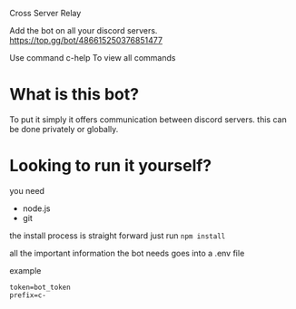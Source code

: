 Cross Server Relay

Add the bot on all your discord servers. https://top.gg/bot/486615250376851477

Use command c-help To view all commands

# What is this bot?

To put it simply it offers communication between discord servers. this can be done privately or globally.

# Looking to run it yourself?

you need 

* node.js
* git

the install process is straight forward just run `npm install`

all the important information the bot needs goes into a .env file

example
 ```
 token=bot_token
 prefix=c-
 ```